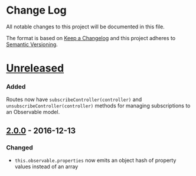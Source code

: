 # Change Log
All notable changes to this project will be documented in this file.

The format is based on [Keep a Changelog](http://keepachangelog.com/)
and this project adheres to [Semantic Versioning](http://semver.org/).

# [Unreleased]
### Added

Routes now have `subscribeController(controller)` and `unsubscribeController(controller)` methods for managing subscriptions to an Observable model.

## [2.0.0] - 2016-12-13
### Changed

- `this.observable.properties` now emits an object hash of property values instead of an array

[Unreleased]: https://github.com/olivierlacan/keep-a-changelog/compare/v2.0.0...HEAD
[2.0.0]: https://github.com/treywood/ember-cli-rxjs/compare/1.0.0...2.0.0

